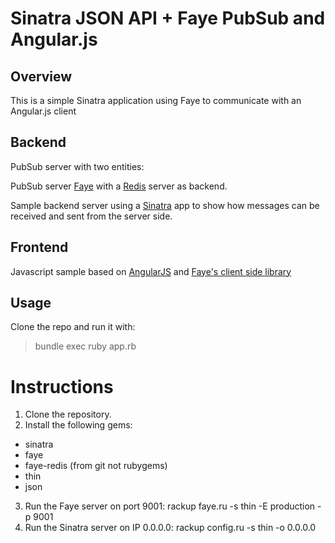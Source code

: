 # Sinatra JSON API + Faye PubSub and Angular.js

## Overview

This is a simple Sinatra application using Faye to communicate with an Angular.js client

## Backend

PubSub server with two entities:

PubSub server [Faye](http://faye.jcoglan.com/) with a [Redis](http://redis.io/) server as backend.

Sample backend server using a [Sinatra](http://www.sinatrarb.com/) app to show how messages can be received and sent from the server side.

## Frontend
Javascript sample based on [AngularJS](angularjs.org) and [Faye's client side library](http://faye.jcoglan.com/browser.html)

## Usage
Clone the repo and run it with:
> bundle exec ruby app.rb

Instructions
============

1. Clone the repository.
2. Install the following gems:
  + sinatra
  + faye 
  + faye-redis (from git not rubygems)
  + thin
  + json
3. Run the Faye server on port 9001: rackup faye.ru -s thin -E production -p 9001
4. Run the Sinatra server on IP 0.0.0.0: rackup config.ru -s thin -o 0.0.0.0